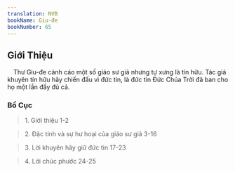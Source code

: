 ```yaml
---
translation: NVB
bookName: Giu-đe 
bookNumber: 65
---
```


<div class="title"><h2>Giới Thiệu </h2></div> Thư Giu-đe cảnh cáo một số giáo sư giả nhưng tự xưng là tín hữu. Tác giả khuyên tín hữu hãy chiến đấu vì đức tin, là đức tin Đức Chúa Trời đã ban cho họ một lần đầy đủ cả. <br/><div class="title"><h3>Bố Cục </h3></div><blockquote>1. Giới thiệu 1-2</blockquote><blockquote>2. Đặc tính và sự hư hoại của giáo sư giả 3-16</blockquote><blockquote>3. Lời khuyên hãy giữ đức tin 17-23</blockquote><blockquote>4. Lời chúc phước 24-25</blockquote>
